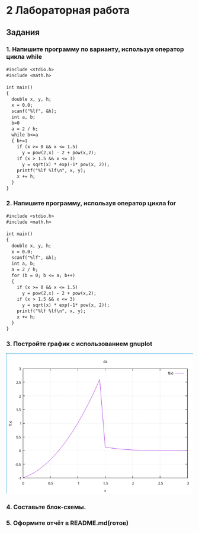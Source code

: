 # 2 Лабораторная работа
## Задания
### 1. Напишите программу по варианту, используя оператор цикла while

```
#include <stdio.h>
#include <math.h>

int main()
{
  double x, y, h;
  x = 0.0;
  scanf("%lf", &h);
  int a, b;
  b=0
  a = 2 / h;
  while b<=a
  { b+=1
    if (x >= 0 && x <= 1.5)
      y = pow(2,x) - 2 + pow(x,2);  
    if (x > 1.5 && x <= 3)
      y = sqrt(x) * exp(-1* pow(x, 2)); 
    printf("%lf %lf\n", x, y);
    x += h; 
  }
}
```
### 2. Напишите программу, используя оператор цикла for


```
#include <stdio.h>
#include <math.h>

int main()
{
  double x, y, h;
  x = 0.0;
  scanf("%lf", &h);
  int a, b;
  a = 2 / h;
  for (b = 0; b <= a; b++)
  {
    if (x >= 0 && x <= 1.5)
      y = pow(2,x) - 2 + pow(x,2);  
    if (x > 1.5 && x <= 3)
      y = sqrt(x) * exp(-1* pow(x, 2)); 
    printf("%lf %lf\n", x, y);
    x += h; 
  }
}
```
### 3. Постройте график с использованием gnuplot
![да](if.png)
### 4. Составьте блок-схемы.
### 5. Оформите отчёт в README.md(готов)
